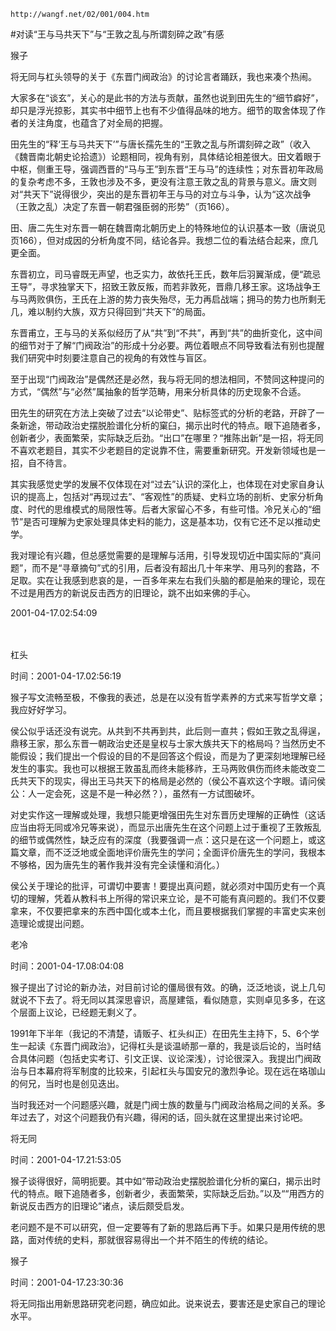 `http://wangf.net/02/001/004.htm`

#对读“王与马共天下”与“王敦之乱与所谓刻碎之政”有感

猴子

将无同与杠头领导的关于《东晋门阀政治》的讨论言者踊跃，我也来凑个热闹。 

大家多在“谈玄”，关心的是此书的方法与贡献，虽然也说到田先生的“细节癖好”，却只是浮光掠影，其实书中细节上也有不少值得品味的地方。细节的取舍体现了作者的关注角度，也蕴含了对全局的把握。 

田先生的“释‘王与马共天下’”与唐长孺先生的“王敦之乱与所谓刻碎之政”（收入《魏晋南北朝史论拾遗》）论题相同，视角有别，具体结论相差很大。田文着眼于中枢，侧重王导，强调西晋的“马与王”到东晋“王与马”的连续性；对东晋初年政局的复杂考虑不多，王敦也涉及不多，更没有注意王敦之乱的背景与意义。唐文则对“共天下”说得很少，突出的是东晋初年王与马的对立与斗争，认为“这次战争（王敦之乱）决定了东晋一朝君强臣弱的形势”（页166）。 

田、唐二先生对东晋一朝在魏晋南北朝历史上的特殊地位的认识基本一致（唐说见页166），但对成因的分析角度不同，结论各异。我想二位的看法结合起来，庶几更全面。 

东晋初立，司马睿既无声望，也乏实力，故依托王氏，数年后羽翼渐成，便“疏忌王导”，寻求独掌天下，招致王敦反叛，而若非敦死，晋鼎几移王家。这场战争王与马两败俱伤，王氏在上游的势力丧失殆尽，无力再启战端；拥马的势力也所剩无几，难以制约大族，双方只得回到“共天下”的局面。 

东晋甫立，王与马的关系似经历了从“共”到“不共”，再到“共”的曲折变化，这中间的细节对于了解“门阀政治”的形成十分必要。两位着眼点不同导致看法有别也提醒我们研究中时刻要注意自己的视角的有效性与盲区。 

至于出现“门阀政治”是偶然还是必然，我与将无同的想法相同，不赞同这种提问的方式，“偶然”与“必然”属抽象的哲学范畴，用来分析具体的历史现象不合适。 

田先生的研究在方法上突破了过去“以论带史”、贴标签式的分析的老路，开辟了一条新途，带动政治史摆脱脸谱化分析的窠臼，揭示出时代的特点。眼下追随者多，创新者少，表面繁荣，实际缺乏后劲。“出口”在哪里？“推陈出新”是一招，将无同不喜欢老题目，其实不少老题目的定说靠不住，需要重新研究。开发新领域也是一招，自不待言。 

其实我感觉史学的发展不仅体现在对“过去”认识的深化上，也体现在对史家自身认识的提高上，包括对“再现过去”、“客观性”的质疑、史料立场的剖析、史家分析角度、时代的思维模式的局限性等。后者大家留心不多，有些可惜。冷兄关心的“细节”是否可理解为史家处理具体史料的能力，这是基本功，仅有它还不足以推动史学。 

我对理论有兴趣，但总感觉需要的是理解与活用，引导发现切近中国实际的“真问题”，而不是“寻章摘句”式的引用，后者没有超出几十年来学、用马列的套路，不足取。实在让我感到悲哀的是，一百多年来左右我们头脑的都是舶来的理论，现在不过是用西方的新说反击西方的旧理论，跳不出如来佛的手心。


2001-04-17.02:54:09

　

杠头

时间：2001-04-17.02:56:19 

猴子写文流畅至极，不像我的表述，总是在以没有哲学素养的方式来写哲学文章；我应好好学习。 

侯公似乎话还没有说完。从共到不共再到共，此后则一直共；假如王敦之乱得逞，鼎移王家，那么东晋一朝政治史还是皇权与士家大族共天下的格局吗？当然历史不能假设；我们提出一个假设的目的不是回答这个假设，而是为了更深刻地理解已经发生的事实。我也可以根据王敦虽乱而终未能移祚，王马两败俱伤而终未能改变二氏共天下的现实，得出王马共天下的格局是必然的（侯公不喜欢这个字眼。请问侯公：人一定会死，这是不是一种必然？），虽然有一方试图破坏。 

对史实作这一理解或处理，我想只能更增强田先生对东晋历史理解的正确性（这话应当由将无同或冷兄等来说），而显示出唐先生在这个问题上过于重视了王敦叛乱的细节或偶然性，缺乏应有的深度（我要强调一点：这只是在这一个问题上，或这篇文章，而不泛泛地或全面地评价唐先生的学问；全面评价唐先生的学问，我根本不够格，因为唐先生的著作我并没有完全读懂和消化。） 

侯公关于理论的批评，可谓切中要害！要提出真问题，就必须对中国历史有一个真切的理解，凭着从教科书上所得的常识来立论，是不可能有真问题的。我们不仅要拿来，不仅要把拿来的东西中国化或本土化，而且要根据我们掌握的丰富史实来创造理论或提出问题。 

老冷

时间：2001-04-17.08:04:08 

猴子提出了讨论的新办法，对目前讨论的僵局很有效。的确，泛泛地谈，说上几句就说不下去了。将无同以其深思睿识，高屋建瓴，看似随意，实则卓见多多，在这个层面上议论，已经题无剩义了。 

1991年下半年（我记的不清楚，请贩子、杠头纠正）在田先生主持下，5、6个学生一起读《东晋门阀政治》，记得杠头是谈温峤那一章的，我是谈后论的，当时结合具体问题（包括史实考订、引文正误、议论深浅），讨论很深入。我提出门阀政治与日本幕府将军制度的比较来，引起杠头与国安兄的激烈争论。现在远在珞珈山的何兄，当时也是创见迭出。 

当时我还对一个问题感兴趣，就是门阀士族的数量与门阀政治格局之间的关系。多年过去了，对这个问题我仍有兴趣，得闲的话，回头就在这里提出来讨论吧。

将无同

时间：2001-04-17.21:53:05 

猴子谈得很好，简明扼要。其中如“带动政治史摆脱脸谱化分析的窠臼，揭示出时代的特点。眼下追随者多，创新者少，表面繁荣，实际缺乏后劲。”以及““用西方的新说反击西方的旧理论”诸点，读后颇受启发。 

老问题不是不可以研究，但一定要等有了新的思路后再下手。如果只是用传统的思路，面对传统的史料，那就很容易得出一个并不陌生的传统的结论。

猴子

时间：2001-04-17.23:30:36 

将无同指出用新思路研究老问题，确应如此。说来说去，要害还是史家自己的理论水平。